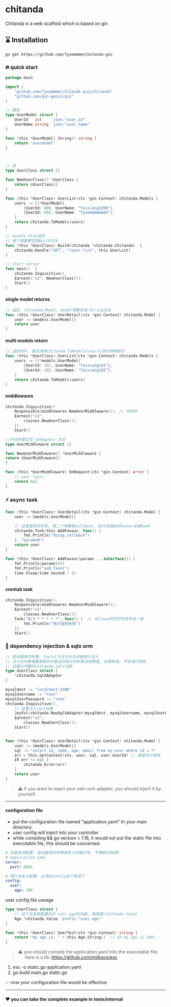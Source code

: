 # chitanda
Chitanda is a web scaffold which is based on gin

## ⌛ Installation
`go get https://github.com/fyxemmmm/chitanda-gin`

### 🔥 quick start
```go
package main

import (
	"github.com/fyxemmmm/chitanda-gin/chitanda"
	"github.com/gin-gonic/gin"
)

// 模型
type UserModel struct {
	UserId   int    `json:"user_id"`
	UserName string `json:"user_name"`
}

func (this *UserModel) String() string {
	return "usermodel"
}



// 类
type UserClass struct {}

func NewUserClass() *UserClass {
	return &UserClass{}
}

func (this *UserClass) UserList(ctx *gin.Context) chitanda.Models {
	users := []*UserModel{
		{UserId: 888, UserName: "feixiang1209"},
		{UserId: 666, UserName: "fyxemmmmmmmm"},
	}
	return chitanda.ToModels(users)
}

// handle http请求
// 每个类需要实现Build方法
func (this *UserClass) Build(chitanda *chitanda.Chitanda)  {
	chitanda.Handle("GET", "/user-list", this.UserList)
}

// start server
func main()  {
    chitanda.Inquisitive().
    Earnest("v2", NewUserClass()).
    Start()
}
```

#### single model returns
```go
// 返回  chitanda.Model, model需要实现 String方法
func (this *UserClass) UserDetail(ctx *gin.Context) chitanda.Model {
	user := &models.UserModel{}
	return user
}
```

#### multi models return
```go
// 返回切片, 最后调用chitanda.ToModels(users)进行转换即可
func (this *UserClass) UserList(ctx *gin.Context) chitanda.Models {
    users := []*models.UserModel{
        {UserId: 101, UserName: "feixiang101"},
        {UserId: 102, UserName: "feixiang102"},
    }
    return chitanda.ToModels(users)
}
```

#### middlewares
```go
chitanda.Inquisitive().
    Responsible(middlewares.NewUserMiddleware()). // 中间件
    Earnest("v2",
        classes.NewUserClass()).
    }).
    Start()

//中间件需实现`onRequest`方法
type UserMiddleware struct {}

func NewUserMiddleware() *UserMiddleware {
return &UserMiddleware{}
}

func (this *UserMiddleware) OnRequest(ctx *gin.Context) error {
    // your logic
    return nil
}


```

### ⚡ async task
```go
func (this *UserClass) UserDetail(ctx *gin.Context) chitanda.Model {
	user := &models.UserModel{}

	// 这里是异步任务, 第二个参数是callback, 执行完成AddFavour会被hook
	chitanda.Task(this.AddFavour, func() {
		fmt.Println("doing callback")
	}, "params0")
	return user
}

func (this *UserClass) AddFavour(params ...interface{}) {
	fmt.Println(params[0])
	fmt.Println("add favor")
	time.Sleep(time.Second * 3)
}
```
#### crontab task
```go
chitanda.Inquisitive().
    Responsible(middlewares.NewUserMiddleware()).
    Earnest("v2",
        classes.NewUserClass()).
    Task("0/3 * * * * *", func() {  // 与linux的定时任务写法一致
        fmt.Println("执行定时任务")
    }).
    Start()
```

### 🍭 dependency injection & sqlx orm
```go
// 启动服务的时候, Joyful方法允许将对象进行注入
// 注入的对象需要是指针对象且初始化的时候没有赋值, 如果有值, 不会进行修改
// 这里以内置的chitanda.sqlx为例
type UserClass struct {
    *chitanda.SqlXAdapter 
}

mysqlHost := "localhost:3306"
mysqlUsername := "root"
mysqlUserPassword := "root"
chitanda.Inquisitive().
	// 这里注入sqlx对象
    Joyful(chitanda.NewSqlXAdapter(mysqlHost, mysqlUsername, mysqlUserPassword)).
    Earnest("v2",
        classes.NewUserClass()).
    Start()


func (this *UserClass) UserDetail(ctx *gin.Context) chitanda.Model {
    user := &models.UserModel{}
    sql := "select id, name, age, email from my.user where id = ?"
    err = this.GetContext(ctx, user, sql, user.UserId) // 直接可以使用
    if err != nil {
        chitanda.Error(err)
    }
    return user
}
```

>  ⚠️ If you want to inject your own orm adapter, you should inject it by yourself.

---
#### configuration file
- put the configuration file named "application.yaml" In your main directory
- user config will inject into your controller
- while compiling && go version < 1.16, it would not put the static file into executable file, this should be concerned.
```yaml
# 这是系统配置, 启动服务的时候自定义的端口号, 不填默认8080
# application.yaml
server:
  port: 8081

# 用户自定义配置, 必须在config这个层级下
config:
  user:
    age: 100
```

user config file useage
```go
type UserClass struct {
	// 这个会去取配置文件 user.age的内容, 类型是*chitanda.Value
	Age *chitanda.Value `prefix:"user.age"`  
}

func (this *UserClass) UserTest(ctx *gin.Context) string {
    return "my age is: " + this.Age.String()  // oh my age is 100!
}
```

>  ⚠️ you should compile the application.yaml into the executable file.   
&emsp;&nbsp; here is a lib: https://github.com/mjibson/esc
1. esc -o static.go application.yaml
2. go build main.go static.go

✅ now your configuration file would be effective.

---
#### ❤ you can take the complete example in tests/internal
